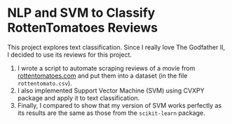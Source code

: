 # NLP and SVM to Classify RottenTomatoes Reviews

This project explores text classification. Since I really love The Godfather II, I decided to use its reviews for this project. 

1. I wrote a script to automate scraping reviews of a movie from [rottentomatoes.com](rottentomatoes.com) and put them into a dataset (in the file `rottentomato.csv`).
2. I also implemented Support Vector Machine (SVM) using CVXPY package and apply it to text classification. 
3. Finally, I compared to show that my version of SVM works perfectly as its results are the same as those from the `scikit-learn` package.
